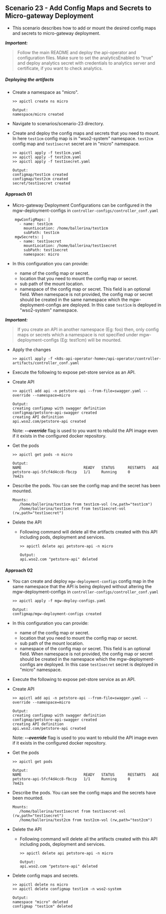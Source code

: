 ## Scenario 23 - Add Config Maps and Secrets to Micro-gateway Deployment

- This scenario describes how to add or mount the desired config maps and secrets to micro-gateway deployment.

 ***Important:***
> Follow the main README and deploy the api-operator and configuration files. Make sure to set the analyticsEnabled to "true" and deploy analytics secret with credentials to analytics server and certificate, if you want to check analytics.

##### Deploying the artifacts 

- Create a namespace as "micro".
  ```
  >> apictl create ns micro
      
  Output:
  namespace/micro created    
  ```
- Navigate to scenarios/scenario-23 directory.

- Create and deploy the config maps and secrets that you need to mount. In here
`test1cm` config map is in "wso2-system" namespace. `test2cm` config map and `test1secret` 
secret are in "micro" namespace.
  ```$xslt
  >> apictl apply -f test1cm.yaml
  >> apictl apply -f test2cm.yaml
  >> apictl apply -f test1secret.yaml     
   
  Output:
  configmap/test1cm created
  configmap/test2cm created
  secret/test1secret created
  ```
  
#### Approach 01

- Micro-gateway Deployment Configurations can be configured in the mgw-deployment-configs in `controller-configs/controller_conf.yaml`

     ```
      mgwConfigMaps: |
        - name: test1cm
          mountLocation: /home/ballerina/test1cm
          subPath: test1cm
      mgwSecrets: |
        - name: test1secret
          mountLocation: /home/ballerina/test1secret
          subPath: test1secret
          namespace: micro
     ```
- In this configuration you can provide: 
    - name of the config map or secret.
    - location that you need to mount the config map or secret.
    - sub path of the mount location. 
    - namespace of the config map or secret. This field is an optional field.
    When namespace is not provided, the config map or secret should be created in the same namespace
    which the mgw-deployment-configs are deployed. In this case `test1cm` is deployed in
    "wso2-system" namespace. 

***Important:***
> If you create an API in another namespace (Eg: foo) then, only config maps or secrets which a namespace
>is not specified under mgw-deployment-configs (Eg: test1cm) will be mounted. 

- Apply the changes
    ```$xslt
    >> apictl apply -f <k8s-api-operator-home>/api-operator/controller-artifacts/controller_conf.yaml
    ```
  
- Execute the following to expose pet-store service as an API.

- Create API <br /> 
    ```
    >> apictl add api -n petstore-api --from-file=swagger.yaml --override --namespace=micro
        
    Output:
    creating configmap with swagger definition
    configmap/petstore-api-swagger created
    creating API definition
    api.wso2.com/petstore-api created
    ``` 
    Note: ***--override*** flag is used to you want to rebuild the API image even if it exists in the configured docker repository.

- Get the pods 
    ```
    >> apictl get pods -n micro
            
    Output:
    NAME                            READY   STATUS      RESTARTS   AGE
    petstore-api-5fcf4d4cc8-fbczp   1/1     Running     0          7m42s
    ```

- Describe the pods. You can see the config map and the secret has been mounted.
    ```
    Mounts:
       /home/ballerina/test1cm from test1cm-vol (rw,path="test1cm")
       /home/ballerina/test1secret from test1secret-vol (rw,path="test1secret")
    ```

- Delete the  API
    - Following command will delete all the artifacts created with this API including pods, deployment and services.
        ```
        >> apictl delete api petstore-api -n micro
        
        Output:
        api.wso2.com "petstore-api" deleted
        ```
      
#### Approach 02

- You can create and deploy `mgw-deployment-configs` config map in the same namespace that the API is being deployed 
without altering the mgw-deployment-configs in `controller-configs/controller_conf.yaml`
    ```  
    >> apictl apply -f mgw-deploy-configs.yaml
    
    Output:
    configmap/mgw-deployment-configs created
    ```

- In this configuration you can provide: 
    - name of the config map or secret.
    - location that you need to mount the config map or secret.
    - sub path of the mount location. 
    - namespace of the config map or secret. This field is an optional field.
    When namespace is not provided, the config map or secret should be created in the namespace
    which the mgw-deployment-configs are deployed. In this case `test1secret` secret is deployed in
    "micro" namespace.
    
- Execute the following to expose pet-store service as an API.

- Create API <br /> 
    ```
    >> apictl add api -n petstore-api --from-file=swagger.yaml --override --namespace=micro
        
    Output:
    creating configmap with swagger definition
    configmap/petstore-api-swagger created
    creating API definition
    api.wso2.com/petstore-api created
    ``` 
    Note: ***--override*** flag is used to you want to rebuild the API image even if it exists in the configured docker repository.

- Get the pods 
    ```
    >> apictl get pods 
            
    Output:
    NAME                            READY   STATUS      RESTARTS   AGE
    petstore-api-5fcf4d4cc8-fbczp   1/1     Running     0          7m42s
    ```

- Describe the pods. You can see the config maps and the secrets have been mounted.
    ```
    Mounts:
       /home/ballerina/test1secret from test1secret-vol (rw,path="test1secret")
       /home/ballerina/test2cm from test2cm-vol (rw,path="test2cm")
    ```

- Delete the  API
    - Following command will delete all the artifacts created with this API including pods, deployment and services.
        ```
        >> apictl delete api petstore-api -n micro
        
        Output:
        api.wso2.com "petstore-api" deleted
        ```

- Delete config maps and secrets.
    ```
    >> apictl delete ns micro
    >> apictl delete configmap test1cm -n wso2-system
               
    Output:
    namespace "micro" deleted
    configmap "test1cm" deleted
    ```
